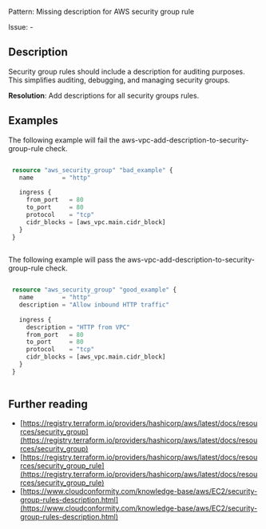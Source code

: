 Pattern: Missing description for AWS security group rule

Issue: -

## Description

Security group rules should include a description for auditing purposes. This simplifies auditing, debugging, and managing security groups.

**Resolution**: Add descriptions for all security groups rules.

## Examples

The following example will fail the aws-vpc-add-description-to-security-group-rule check.
```terraform

 resource "aws_security_group" "bad_example" {
   name        = "http"
 
   ingress {
     from_port   = 80
     to_port     = 80
     protocol    = "tcp"
     cidr_blocks = [aws_vpc.main.cidr_block]
   }
 }
 
```

The following example will pass the aws-vpc-add-description-to-security-group-rule check.
```terraform

 resource "aws_security_group" "good_example" {
   name        = "http"
   description = "Allow inbound HTTP traffic"
 
   ingress {
     description = "HTTP from VPC"
     from_port   = 80
     to_port     = 80
     protocol    = "tcp"
     cidr_blocks = [aws_vpc.main.cidr_block]
   }
 }
 
```

## Further reading

- [https://registry.terraform.io/providers/hashicorp/aws/latest/docs/resources/security_group](https://registry.terraform.io/providers/hashicorp/aws/latest/docs/resources/security_group)
- [https://registry.terraform.io/providers/hashicorp/aws/latest/docs/resources/security_group_rule](https://registry.terraform.io/providers/hashicorp/aws/latest/docs/resources/security_group_rule)
- [https://www.cloudconformity.com/knowledge-base/aws/EC2/security-group-rules-description.html](https://www.cloudconformity.com/knowledge-base/aws/EC2/security-group-rules-description.html)